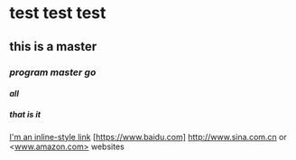 #  test test test
## this is a master
### *program master go*
#### _all_
##### **that is _it_**
[I'm an inline-style link](https://www.google.com)
[https://www.baidu.com]
http://www.sina.com.cn or <www.amazon.com>
websites